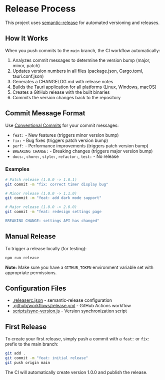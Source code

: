 # Release Process

This project uses [semantic-release](https://semantic-release.gitbook.io/) for automated versioning and releases.

## How It Works

When you push commits to the `main` branch, the CI workflow automatically:

1. Analyzes commit messages to determine the version bump (major, minor, patch)
2. Updates version numbers in all files (package.json, Cargo.toml, tauri.conf.json)
3. Generates a CHANGELOG.md with release notes
4. Builds the Tauri application for all platforms (Linux, Windows, macOS)
5. Creates a GitHub release with the built binaries
6. Commits the version changes back to the repository

## Commit Message Format

Use [Conventional Commits](https://www.conventionalcommits.org/) for your commit messages:

- `feat:` - New features (triggers minor version bump)
- `fix:` - Bug fixes (triggers patch version bump)
- `perf:` - Performance improvements (triggers patch version bump)
- `BREAKING CHANGE:` - Breaking changes (triggers major version bump)
- `docs:`, `chore:`, `style:`, `refactor:`, `test:` - No release

### Examples

```bash
# Patch release (1.0.0 -> 1.0.1)
git commit -m "fix: correct timer display bug"

# Minor release (1.0.0 -> 1.1.0)
git commit -m "feat: add dark mode support"

# Major release (1.0.0 -> 2.0.0)
git commit -m "feat: redesign settings page

BREAKING CHANGE: settings API has changed"
```

## Manual Release

To trigger a release locally (for testing):

```bash
npm run release
```

**Note:** Make sure you have a `GITHUB_TOKEN` environment variable set with appropriate permissions.

## Configuration Files

- [.releaserc.json](.releaserc.json) - semantic-release configuration
- [.github/workflows/release.yml](.github/workflows/release.yml) - GitHub Actions workflow
- [scripts/sync-version.js](scripts/sync-version.js) - Version synchronization script

## First Release

To create your first release, simply push a commit with a `feat:` or `fix:` prefix to the main branch:

```bash
git add .
git commit -m "feat: initial release"
git push origin main
```

The CI will automatically create version 1.0.0 and publish the release.